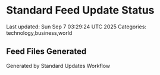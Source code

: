 # Standard Feed Update Status
Last updated: Sun Sep  7 03:29:24 UTC 2025
Categories: technology,business,world

## Feed Files Generated

Generated by Standard Updates Workflow

